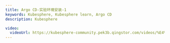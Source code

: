 ```yaml
---
title: Argo CD-实验环境安装-1
keywords: Kubesphere, Kubesphere learn, Argo CD
description: Kubesphere

video: 
  videoUrl: https://kubesphere-community.pek3b.qingstor.com/videos/%E4%BA%91%E5%8E%9F%E7%94%9F%E5%AE%9E%E6%88%98/%E7%AC%AC%E4%BA%8C%E6%9C%9F/20%E3%80%81Argo%20CD-%E5%AE%9E%E9%AA%8C%E7%8E%AF%E5%A2%83%E5%AE%89%E8%A3%85-1.mp4
---
```

